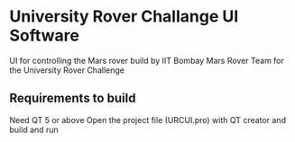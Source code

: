 University Rover Challange UI Software
======================================
UI for controlling the Mars rover build by IIT Bombay Mars Rover Team for the University Rover Challenge



Requirements to build
--------------------
Need QT 5 or above
Open the project file (URCUI.pro) with QT creator and build and run
